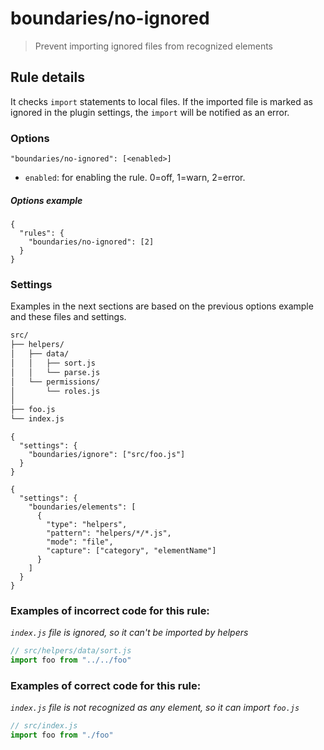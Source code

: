 # boundaries/no-ignored

> Prevent importing ignored files from recognized elements

## Rule details

It checks `import` statements to local files. If the imported file is marked as ignored in the plugin settings, the `import` will be notified as an error.

### Options

```
"boundaries/no-ignored": [<enabled>]
```

* `enabled`: for enabling the rule. 0=off, 1=warn, 2=error.

##### Options example

```jsonc
{
  "rules": {
    "boundaries/no-ignored": [2]
  }
}
```

### Settings

Examples in the next sections are based on the previous options example and these files and settings.

```txt
src/
├── helpers/
│   ├── data/
│   │   ├── sort.js
│   │   └── parse.js
│   └── permissions/
│       └── roles.js
│
├── foo.js
└── index.js
```

```jsonc
{
  "settings": {
    "boundaries/ignore": ["src/foo.js"]
  }
}
```

```jsonc
{
  "settings": {
    "boundaries/elements": [
      {
        "type": "helpers",
        "pattern": "helpers/*/*.js",
        "mode": "file",
        "capture": ["category", "elementName"]
      }
    ]
  }
}
```

### Examples of **incorrect** code for this rule:

_`index.js` file is ignored, so it can't be imported by helpers_

```js
// src/helpers/data/sort.js
import foo from "../../foo"
```

### Examples of **correct** code for this rule:

_`index.js` file is not recognized as any element, so it can import `foo.js`_

```js
// src/index.js
import foo from "./foo"
```
